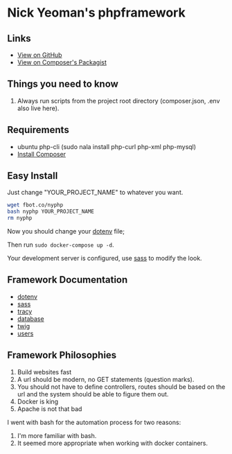 # Nick Yeoman's phpframework

## Links

* [View on GitHub](https://github.com/nickyeoman/phpframework)
* [View on Composer's Packagist](https://packagist.org/packages/nickyeoman/phpframework)

## Things you need to know

1. Always run scripts from the project root directory (composer.json, .env also live here).

## Requirements

* ubuntu php-cli (sudo nala install php-curl php-xml php-mysql)
* [Install Composer](https://www.nickyeoman.com/page/install-composer-on-ubuntu) 

## Easy Install

Just change "YOUR_PROJECT_NAME" to whatever you want.

```bash
wget fbot.co/nyphp
bash nyphp YOUR_PROJECT_NAME
rm nyphp
```
Now you should change your [dotenv](https://github.com/nickyeoman/phpframework/blob/main/docs/dotenv.md) file;

Then run ```sudo docker-compose up -d```.

Your development server is configured, use [sass](https://github.com/nickyeoman/phpframework/blob/main/docs/sass.md) to modify the look.

## Framework Documentation

* [dotenv](https://github.com/nickyeoman/phpframework/tree/main/docs)
* [sass](https://github.com/nickyeoman/phpframework/blob/main/docs/sass.md)
* [tracy](https://github.com/nickyeoman/phpframework/blob/main/docs/tracy.md)
* [database](https://github.com/nickyeoman/phpframework/blob/main/docs/database.md)
* [twig](https://github.com/nickyeoman/phpframework/blob/main/docs/twig.md)
* [users](https://github.com/nickyeoman/phpframework/blob/main/docs/users.md)

## Framework Philosophies

1. Build websites fast
1. A url should be modern, no GET statements (question marks).
1. You should not have to define controllers, routes should be based on the url and the system should be able to figure them out.
1. Docker is king
1. Apache is not that bad

I went with bash for the automation process for two reasons:

1. I'm more familiar with bash.
1. It seemed more appropriate when working with docker containers.
